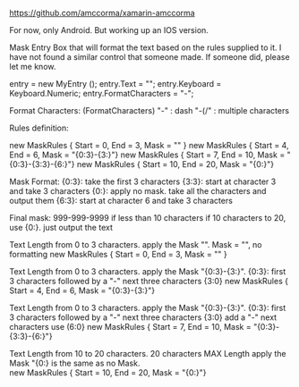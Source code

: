 https://github.com/amccorma/xamarin-amccorma

For now, only Android. But working up an IOS version.

Mask Entry Box that will format the text based on the rules supplied to it.  I have not found a similar control that someone made. If someone did, please let me know.

entry = new MyEntry ();
entry.Text = "";
entry.Keyboard = Keyboard.Numeric;
entry.FormatCharacters = "-";
	
Format Characters: (FormatCharacters)
"-" : dash
"-(/" : multiple characters
	
Rules definition:

new MaskRules {  Start = 0, End = 3, Mask = "" }
new MaskRules { Start = 4, End = 6, Mask = "{0:3}-{3:}"}
new MaskRules { Start = 7, End = 10, Mask = "{0:3}-{3:3}-{6:}"}
new MaskRules { Start = 10, End = 20, Mask = "{0:}"}
			
Mask Format:
{0:3}:  take the first 3 characters
{3:3}:  start at character 3 and take 3 characters
{0:}:   apply no mask.  take all the characters and output them
{6:3}:  start at character 6 and take 3 characters

Final mask:
999-999-9999 if less than 10 characters
if 10 characters to 20, use {0:}. just output the text
			
Text Length from 0 to 3 characters. apply the Mask "".  Mask = "", no formatting
new MaskRules {  Start = 0, End = 3, Mask = "" }

Text Length from 0 to 3 characters. apply the Mask "{0:3}-{3:}".
{0:3}: first 3 characters
followed by a "-"
next three characters {3:0}
new MaskRules { Start = 4, End = 6, Mask = "{0:3}-{3:}"}

Text Length from 0 to 3 characters. apply the Mask "{0:3}-{3:}".
{0:3}: first 3 characters
followed by a "-"
next three characters {3:0}
add a "-"
next characters use (6:0}
new MaskRules { Start = 7, End = 10, Mask = "{0:3}-{3:3}-{6:}"}

Text Length from 10 to 20 characters. 
20 characters MAX Length
apply the Mask "{0:} is the same as no Mask.  
new MaskRules { Start = 10, End = 20, Mask = "{0:}"}
